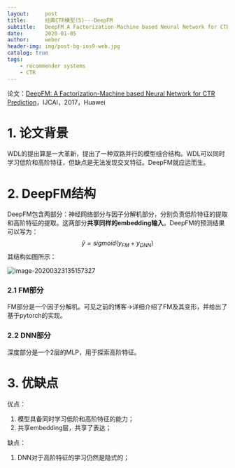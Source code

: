 ```yaml
---
layout:     post
title:      经典CTR模型(5)---DeepFM
subtitle:   DeepFM A Factorization-Machine based Neural Network for CTR Prediction
date:       2020-01-05
author:     weber
header-img: img/post-bg-ios9-web.jpg
catalog: true
tags:
    - recommender systems
    - CTR
---
```


论文：[DeepFM: A Factorization-Machine based Neural Network for CTR Prediction](http://xueshu.baidu.com/usercenter/paper/show?paperid=6a4c0e62ee719cd8ecdcc105f8b762d9&site=xueshu_se)，IJCAI，2017，Huawei

# 1. 论文背景

WDL的提出算是一大革新，提出了一种双路并行的模型组合结构。WDL可以同时学习低阶和高阶特征，但缺点是无法发现交叉特征。DeepFM就应运而生。

# 2. DeepFM结构

DeepFM包含两部分：神经网络部分与因子分解机部分，分别负责低阶特征的提取和高阶特征的提取。这两部分**共享同样的embedding输入**。DeepFM的预测结果可以写为：
$$
\hat y = sigmoid (y_{FM}+y_{DNN})
$$
其结构如图所示：

![image-20200323135157327](https://tva1.sinaimg.cn/large/00831rSTgy1gd3ykhtb9rj31oc0sqwhp.jpg)

### 2.1 FM部分

​	FM部分是一个因子分解机。可见之前的博客->详细介绍了FM及其变形，并给出了基于pytorch的实现。

### 2.2 DNN部分

深度部分是一个2层的MLP，用于探索高阶特征。

# 3. 优缺点

优点： 

1. 模型具备同时学习低阶和高阶特征的能力；
2. 共享embedding层，共享了表达；

缺点：

1. DNN对于高阶特征的学习仍然是隐式的；

